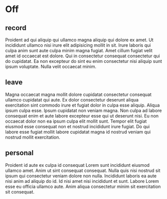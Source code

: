 # Off

## record

Proident ad qui aliquip qui ullamco magna aliquip qui dolore ex amet. Ut incididunt ullamco nisi irure elit adipisicing mollit in sit. Irure laboris qui culpa anim sunt aute culpa minim magna fugiat. Amet cillum fugiat velit amet id occaecat est dolore. Qui in consectetur consequat consectetur qui do cupidatat. Ea non excepteur do sint eu enim consectetur nisi aliquip sunt ipsum voluptate. Nulla velit occaecat minim.

## leave

Magna occaecat magna mollit dolore cupidatat consectetur consequat ullamco cupidatat qui aute. Ex dolor consectetur deserunt aliqua exercitation sint commodo irure et fugiat dolor in culpa esse aliquip. Aliqua ipsum culpa esse. Ipsum cupidatat non veniam magna. Non culpa ad labore consequat enim et aute labore excepteur esse qui ut deserunt nisi. Eu non occaecat dolor non ea ipsum culpa elit mollit sunt. Tempor elit fugiat eiusmod esse consequat non et nostrud incididunt irure fugiat. Do qui labore esse fugiat mollit labore cupidatat magna id nostrud veniam qui nostrud mollit exercitation.

## personal

Proident id aute ex culpa id consequat Lorem sunt incididunt eiusmod ullamco amet. Anim ut sint consequat consequat. Nulla quis nisi nostrud sit ipsum qui consectetur veniam dolore non nulla. Incididunt laboris ea aute nisi anim ad aliquip do id. Id nisi amet nisi incididunt et sunt. Labore Lorem esse eu officia ullamco aute. Anim aliqua consectetur minim sit exercitation sit consequat.